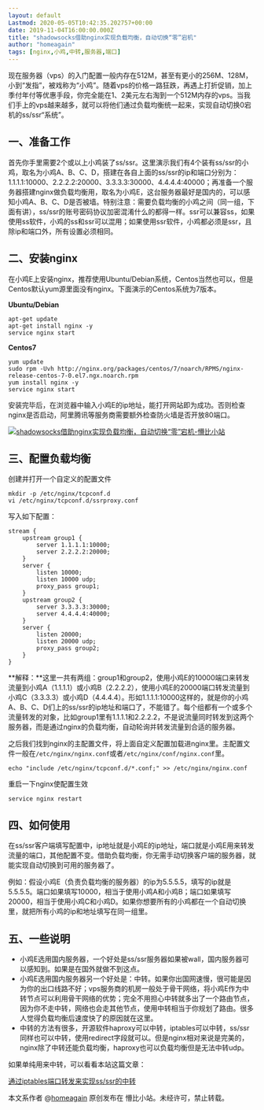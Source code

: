 ```yaml
---
layout: default
Lastmod: 2020-05-05T10:42:35.202757+00:00
date: 2019-11-04T16:00:00.000Z
title: "shadowsocks借助nginx实现负载均衡，自动切换“零”宕机"
author: "homeagain"
tags: [nginx,小鸡,中转,服务器,端口]
---
```


现在服务器（vps）的入门配置一般内存在512M，甚至有更小的256M、128M，小到“发指”，被戏称为“小鸡”。随着vps的价格一路狂跌，再遇上打折促销，加上季付年付等优惠手段，你完全能在1、2美元左右淘到一个512M内存的vps。当我们手上的vps越来越多，就可以将他们通过负载均衡统一起来，实现自动切换0宕机的ss/ssr“系统”。

一、准备工作
------

首先你手里需要2个或以上小鸡装了ss/ssr。这里演示我们有4个装有ss/ssr的小鸡，取名为小鸡A、B、C、D，搭建在各自上面的ss/ssr的ip和端口分别为：1.1.1.1:10000、2.2.2.2:20000、3.3.3.3:30000、4.4.4.4:40000；再准备一个服务器搭建nginx做负载均衡用，取名为小鸡E，这台服务器最好是国内的，可以感知小鸡A、B、C、D是否被墙。特别注意：需要负载均衡的小鸡之间（同一组，下面有讲），ss/ssr的账号密码协议加密混淆什么的都得一样。ssr可以兼容ss，如果使用ss软件，小鸡的ss和ssr可以混用；如果使用ssr软件，小鸡都必须是ssr，且除ip和端口外，所有设置必须相同。

二、安装nginx
---------

在小鸡E上安装nginx，推荐使用Ubuntu/Debian系统，Centos当然也可以，但是Centos默认yum源里面没有nginx。下面演示的Centos系统为7版本。

**Ubuntu/Debian**

    apt-get update
    apt-get install nginx -y
    service nginx start
    

**Centos7**

    yum update
    sudo rpm -Uvh http://nginx.org/packages/centos/7/noarch/RPMS/nginx-release-centos-7-0.el7.ngx.noarch.rpm
    yum install nginx -y
    service nginx start
    

安装完毕后，在浏览器中输入小鸡E的ip地址，能打开网站即为成功。否则检查nginx是否启动，阿里腾讯等服务商需要额外检查防火墙是否开放80端口。

[![shadowsocks借助nginx实现负载均衡，自动切换“零”宕机-懵比小站](https://images.weserv.nl/?url=https%3A//www.mebi.me/wp-content/uploads/2019/11/2019110513290397.png)](https://images.weserv.nl/?url=https%3A//www.mebi.me/wp-content/uploads/2019/11/2019110513290397.png)

三、配置负载均衡
--------

创建并打开一个自定义的配置文件

    mkdir -p /etc/nginx/tcpconf.d
    vi /etc/nginx/tcpconf.d/ssrproxy.conf
    

写入如下配置：

    stream {
        upstream group1 {
            server 1.1.1.1:10000;
            server 2.2.2.2:20000;
        }
        server {
            listen 10000;
            listen 10000 udp;
            proxy_pass group1;
        }
        upstream group2 {
            server 3.3.3.3:30000;
            server 4.4.4.4:40000;
        }
        server {
            listen 20000;
            listen 20000 udp;
            proxy_pass group2;
        }
    }
    

**解释：**这里一共有两组：group1和group2，使用小鸡E的10000端口来转发流量到小鸡A（1.1.1.1）或小鸡B（2.2.2.2），使用小鸡E的20000端口转发流量到小鸡C（3.3.3.3）或小鸡D（4.4.4.4）。形如1.1.1.1:10000这样的，就是你的小鸡A、B、C、D们上的ss/ssr的ip地址和端口了，不能错了。每个组都有一个或多个流量转发的对象，比如group1里有1.1.1.1和2.2.2.2，不是说流量同时转发到这两个服务器，而是通过nginx的负载均衡，自动轮询并转发流量到合适的服务器。

之后我们找到nginx的主配置文件，将上面自定义配置加载进nginx里。主配置文件一般在`/etc/nginx/nginx.conf`或者`/etc/nginx/conf/nginx.conf`里。

    echo "include /etc/nginx/tcpconf.d/*.conf;" >> /etc/nginx/nginx.conf
    

重启一下nginx使配置生效

    service nginx restart
    

四、如何使用
------

在ss/ssr客户端填写配置中，ip地址就是小鸡E的ip地址，端口就是小鸡E用来转发流量的端口，其他配置不变。借助负载均衡，你无需手动切换客户端的服务器，就能实现自动切换到可用的服务器了。

例如：假设小鸡E（负责负载均衡的服务器）的ip为5.5.5.5，填写的ip就是5.5.5.5。端口如果填写10000，相当于使用小鸡A和小鸡B；端口如果填写20000，相当于使用小鸡C和小鸡D。如果你想要所有的小鸡都在一个自动切换里，就把所有小鸡的ip和地址填写在同一组里。

五、一些说明
------

*   小鸡E选用国内服务器，一个好处是ss/ssr服务器如果被wall，国内服务器可以感知到。如果是在国外就做不到这点。
*   小鸡E选用国内服务器另一个好处是：中转。如果你出国网速慢，很可能是因为你的出口线路不好；vps服务商的机房一般处于骨干网络，将小鸡E作为中转节点可以利用骨干网络的优势；完全不用担心中转就多出了一个路由节点，因为你不走中转，网络也会走其他节点，使用中转相当于你规划了路由。很多人觉得负载均衡后速度快了的原因就在这里。
*   中转的方法有很多，开源软件haproxy可以中转，iptables可以中转，ss/ssr同样也可以中转，使用redirect字段就可以。但是nginx相对来说是完美的，nginx除了中转还能负载均衡，haproxy也可以负载均衡但是无法中转udp。

如果单纯用来中转，可以看看本站这篇文章：

[通过iptables端口转发来实现ss/ssr的中转](https://www.mebi.me/1062)

本文系作者 @[homeagain](https://www.mebi.me/author/homeagain) 原创发布在 懵比小站。未经许可，禁止转载。

